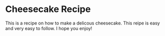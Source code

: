 # Cheesecake Recipe
This is a recipe on how to make a delicous cheesecake. This reipe is easy and very easy to follow. I hope you enjoy!
